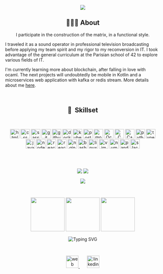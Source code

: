 <p align="center">
  <img src="https://capsule-render.vercel.app/api?type=waving&color=0:00d9ff,100:bc42ff&height=120&section=header&text=Hello,%20world!%20👾&fontSize=60&animation=fadeIn&fontColor=d6ace6&fontAlignY=40" />
</p>

<h2 align="center">👨🏻‍💻&nbsp;About</h2>

<p align="center">
I participate in the construction of the matrix, in a functional style.

I traveled it as a sound operator in professional television broadcasting before applying my team spirit and my rigor to my reconversion in IT.
I took advantage of the general curriculum at the Parisian school of 42 to explore various fields of IT.

I'm currently learning more about blockchain, after falling in love with ocaml. The next projects will undoubtedly be mobile in Kotlin and a microservices web application with kafka or redis stream.
More details about me [here](https://jibus22.github.io/about).
</p>

<br/>
<h2 align="center">💾&nbsp;&nbsp;Skillset</h2>
<br/>
<p align="center">
 <img src="https://cdn.jsdelivr.net/gh/devicons/devicon/icons/html5/html5-original.svg" alt="html" width="30" height="30"/>
 <img src="https://cdn.jsdelivr.net/gh/devicons/devicon/icons/css3/css3-original.svg" alt="css" width="30" height="30"/>
 <img src="https://cdn.jsdelivr.net/gh/devicons/devicon/icons/sass/sass-original.svg" alt="sass" width="30" height="30"/>
 <img src="https://cdn.jsdelivr.net/gh/devicons/devicon/icons/git/git-plain-wordmark.svg" alt="git" width="30" height="30"/>
 <img src="https://cdn.jsdelivr.net/gh/devicons/devicon/icons/github/github-original.svg" alt="github" width="30" height="30"/>
 <img src="https://cdn.jsdelivr.net/gh/devicons/devicon/icons/docker/docker-plain-wordmark.svg" alt="docker" width="30" height="30"/>
 <img src="https://cdn.jsdelivr.net/gh/devicons/devicon/icons/kubernetes/kubernetes-plain-wordmark.svg" alt="kubernetes" width="30" height="30"/>
 <img src="https://cdn.jsdelivr.net/gh/devicons/devicon/icons/postgresql/postgresql-plain.svg" alt="postgresql" width="30" height="30"/>
 <img src="https://cdn.jsdelivr.net/gh/devicons/devicon@latest/icons/mongodb/mongodb-plain-wordmark.svg" alt="mongodb" width="30" height="30"/>
 <img src="https://cdn.jsdelivr.net/gh/devicons/devicon/icons/ocaml/ocaml-original.svg" alt="Ocaml" width="30" height="30"/>
 <img src="https://cdn.jsdelivr.net/gh/devicons/devicon/icons/c/c-plain.svg" alt="C" width="30" height="30"/>
 <img src="https://cdn.jsdelivr.net/gh/devicons/devicon/icons/cplusplus/cplusplus-original.svg" alt="C++" width="30" height="30"/>
 <img src="https://cdn.jsdelivr.net/gh/devicons/devicon/icons/python/python-original.svg" alt="python" width="30" height="30"/>
 <img src="https://cdn.jsdelivr.net/gh/devicons/devicon/icons/typescript/typescript-plain.svg" alt="typescript" width="30" height="30"/>
 <img src="https://cdn.jsdelivr.net/gh/devicons/devicon/icons/javascript/javascript-plain.svg" alt="javascript" width="30" height="30"/>
 <img src="https://cdn.jsdelivr.net/gh/devicons/devicon/icons/nodejs/nodejs-original.svg" alt="nodejs" width="30" height="30"/>
 <img src="https://cdn.jsdelivr.net/gh/devicons/devicon/icons/react/react-original.svg" alt="reactjs" width="30" height="30"/>
 <img src="https://cdn.jsdelivr.net/gh/devicons/devicon@latest/icons/redux/redux-original.svg" alt="reactjs" width="30" height="30"/>
 <img src="https://cdn.jsdelivr.net/gh/devicons/devicon/icons/nginx/nginx-original.svg" alt="nginx" width="30" height="30"/>
 <img src="https://cdn.jsdelivr.net/gh/devicons/devicon/icons/bash/bash-original.svg" alt="bash" width="30" height="30"/>
 <img src="https://cdn.jsdelivr.net/gh/devicons/devicon/icons/linux/linux-plain.svg" alt="linux" width="30" height="30"/>
 <img src="https://cdn.jsdelivr.net/gh/devicons/devicon/icons/vim/vim-plain.svg" alt="vim" width="30" height="30"/>
 <img src="https://cdn.jsdelivr.net/gh/devicons/devicon/icons/numpy/numpy-original-wordmark.svg" alt="numpy" width="30" height="30"/>
 <img src="https://cdn.jsdelivr.net/gh/devicons/devicon/icons/pandas/pandas-original-wordmark.svg" alt="panda" width="30" height="30"/>
 <img src="https://cdn.jsdelivr.net/gh/devicons/devicon/icons/slack/slack-original.svg" alt="slack" width="30" height="30"/>
</p>

<br/>
<br/>

<p align="center">
  <a href="https://github.com/Jibus22/Forth" target="_blank"><img src="https://github-readme-stats.vercel.app/api/pin/?username=Jibus22&repo=Forth&theme=blueberry" /></a>
  <a href="https://gist.github.com/Jibus22/990c47910f5c286da4aa784a5a2986d0" target="_blank"><img src="https://github-readme-stats.vercel.app/api/gist?id=990c47910f5c286da4aa784a5a2986d0&theme=blueberry" /></a>
</p>

<p align="center">
  <a href="https://github.com/Jibus22?tab=repositories" target="_blank"><img src="https://github-readme-stats.vercel.app/api/top-langs/?username=Jibus22&layout=compact&theme=blueberry" /></a>
</p>

<br/>

<p align="center">
 <img src="https://media.giphy.com/media/ksE9feSa2b4V2GYwY4/giphy.gif" width="110"/>
  <img src="https://media.giphy.com/media/WUlplcMpOCEmTGBtBW/giphy.gif"  width="110"/>
 <img src="https://media.giphy.com/media/ksE9feSa2b4V2GYwY4/giphy.gif" width="110"/>
</p>
<p align="center">
  <img src="https://readme-typing-svg.demolab.com?font=Fira+Code&size=18&duration=1800&pause=1800&color=5501DC&vCenter=true&width=410&lines=Experience+is+what+you+get...;when+you+didn't+get+what+you+wanted." alt="Typing SVG" />
</p>

<br/>
<p align="center">
 <a href="https://jibus22.github.io/" target="_blank">
  <img height="40" src="https://user-images.githubusercontent.com/46517096/166972883-f5f1d88c-0246-4374-88ac-ded0f2cf0699.png" alt="web" />
 </a>
 <span>&nbsp;&nbsp;&nbsp;&nbsp;&nbsp;</span>
 <a href="https://www.linkedin.com/in/jle-corr/" target="_blank">
  <img height="40" src="https://cdn.simpleicons.org/linkedin/3400c4" alt="linkedin" />
 </a>
</p>
